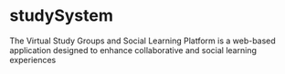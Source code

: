 # studySystem
The Virtual Study Groups and Social Learning Platform is a web-based application designed to enhance collaborative and social learning experiences
